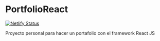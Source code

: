 # PortfolioReact
[![Netlify Status](https://api.netlify.com/api/v1/badges/a35400a4-e507-4871-bb34-b2f7cb47f658/deploy-status)](https://app.netlify.com/sites/alanmg/deploys)

Proyecto personal para hacer un portafolio con el framework React JS

